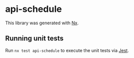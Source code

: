 # api-schedule

This library was generated with [Nx](https://nx.dev).

## Running unit tests

Run `nx test api-schedule` to execute the unit tests via [Jest](https://jestjs.io).
